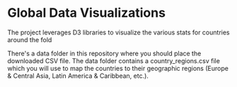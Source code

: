 # Global Data Visualizations
The project leverages D3 libraries to visualize the various stats for countries around the fold


There's a data folder in this repository where you should place the downloaded CSV file. The data folder contains a country_regions.csv file which you will use to map the countries to their geographic regions (Europe & Central Asia, Latin America & Caribbean, etc.).

